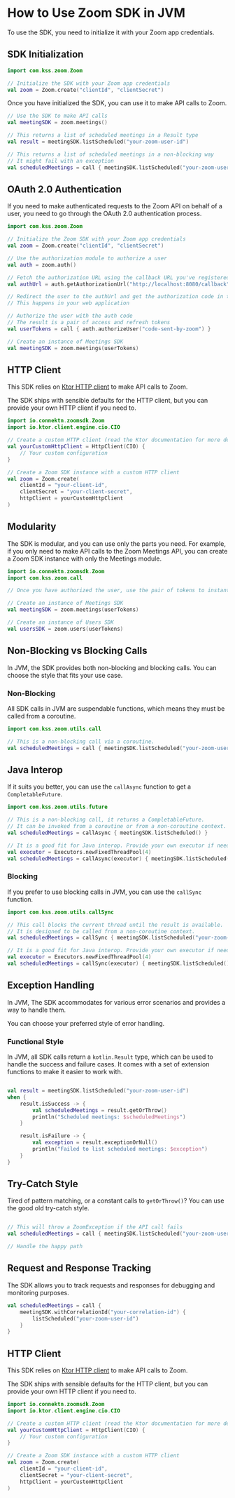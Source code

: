 # How to Use Zoom SDK in JVM

To use the SDK, you need to initialize it with your Zoom app credentials.

## SDK Initialization

```kotlin
import com.kss.zoom.Zoom

// Initialize the SDK with your Zoom app credentials
val zoom = Zoom.create("clientId", "clientSecret")
```

Once you have initialized the SDK, you can use it to make API calls to Zoom.

```kotlin
// Use the SDK to make API calls
val meetingSDK = zoom.meetings()

// This returns a list of scheduled meetings in a Result type
val result = meetingSDK.listScheduled("your-zoom-user-id")

// This returns a list of scheduled meetings in a non-blocking way
// It might fail with an exception
val scheduledMeetings = call { meetingSDK.listScheduled("your-zoom-user-id") }
```

## OAuth 2.0 Authentication
If you need to make authenticated requests to the Zoom API on behalf of a user,
you need to go through the OAuth 2.0 authentication process.

```kotlin
import com.kss.zoom.Zoom

// Initialize the Zoom SDK with your Zoom app credentials
val zoom = Zoom.create("clientId", "clientSecret")

// Use the authorization module to authorize a user
val auth = zoom.auth()

// Fetch the authorization URL using the callback URL you've registered in the Zoom App Marketplace
val authUrl = auth.getAuthorizationUrl("http://localhost:8080/callback")

// Redirect the user to the authUrl and get the authorization code in the callback
// This happens in your web application

// Authorize the user with the auth code
// The result is a pair of access and refresh tokens
val userTokens = call { auth.authorizeUser("code-sent-by-zoom") }

// Create an instance of Meetings SDK
val meetingSDK = zoom.meetings(userTokens)
```

## HTTP Client
This SDK relies on [Ktor HTTP client](https://ktor.io/) to make API calls to Zoom.

The SDK ships with sensible defaults for the HTTP client, but you can provide your own HTTP client if you need to.

```kotlin
import io.connektn.zoomsdk.Zoom
import io.ktor.client.engine.cio.CIO

// Create a custom HTTP client (read the Ktor documentation for more details)
val yourCustomHttpClient = HttpClient(CIO) {
    // Your custom configuration
}

// Create a Zoom SDK instance with a custom HTTP client
val zoom = Zoom.create(
    clientId = "your-client-id",
    clientSecret = "your-client-secret",
    httpClient = yourCustomHttpClient
)
```

## Modularity
The SDK is modular, and you can use only the parts you need.
For example, if you only need to make API calls to the Zoom Meetings API,
you can create a Zoom SDK instance with only the Meetings module.

```kotlin
import io.connektn.zoomsdk.Zoom
import com.kss.zoom.call

// Once you have authorized the user, use the pair of tokens to instantiate the module you need

// Create an instance of Meetings SDK
val meetingSDK = zoom.meetings(userTokens)

// Create an instance of Users SDK
val usersSDK = zoom.users(userTokens)
```

## Non-Blocking vs Blocking Calls
In JVM, the SDK provides both non-blocking and blocking calls. You can choose the style that fits your use case.

### Non-Blocking
All SDK calls in JVM are suspendable functions, which means they must be called from a coroutine.

```kotlin
import com.kss.zoom.utils.call

// This is a non-blocking call via a coroutine.
val scheduledMeetings = call { meetingSDK.listScheduled("your-zoom-user-id") }
```

## Java Interop
If it suits you better, you can use the `callAsync` function to get a `CompletableFuture`.

```kotlin
import com.kss.zoom.utils.future

// This is a non-blocking call, it returns a CompletableFuture.
// It can be invoked from a coroutine or from a non-coroutine context.
val scheduledMeetings = callAsync { meetingSDK.listScheduled() }

// It is a good fit for Java interop. Provide your own executor if needed.
val executor = Executors.newFixedThreadPool(4)
val scheduledMeetings = callAsync(executor) { meetingSDK.listScheduled("your-zoom-user-id") }
```

### Blocking
If you prefer to use blocking calls in JVM, you can use the `callSync` function.

```kotlin
import com.kss.zoom.utils.callSync

// This call blocks the current thread until the result is available.
// It is designed to be called from a non-coroutine context.
val scheduledMeetings = callSync { meetingSDK.listScheduled("your-zoom-user-id") }

// It is a good fit for Java interop. Provide your own executor if needed.
val executor = Executors.newFixedThreadPool(4)
val scheduledMeetings = callSync(executor) { meetingSDK.listScheduled() }
```

## Exception Handling
In JVM, The SDK accommodates for various error scenarios and provides a way to handle them.

You can choose your preferred style of error handling.

### Functional Style

In JVM, all SDK calls return a `kotlin.Result` type, which can be used to handle the success and failure cases.
It comes with a set of extension functions to make it easier to work with.

```kotlin

val result = meetingSDK.listScheduled("your-zoom-user-id")
when {
    result.isSuccess -> {
        val scheduledMeetings = result.getOrThrow()
        println("Scheduled meetings: $scheduledMeetings")
    }

    result.isFailure -> {
        val exception = result.exceptionOrNull()
        println("Failed to list scheduled meetings: $exception")
    }
}
```

## Try-Catch Style
Tired of pattern matching, or a constant calls to `getOrThrow()`? You can use the good old try-catch style.

```kotlin

// This will throw a ZoomException if the API call fails
val scheduledMeetings = call { meetingSDK.listScheduled("your-zoom-user-id") }

// Handle the happy path
```

## Request and Response Tracking
The SDK allows you to track requests and responses for debugging and monitoring purposes.

```kotlin
val scheduledMeetings = call {
    meetingSDK.withCorrelationId("your-correlation-id") {
        listScheduled("your-zoom-user-id")
    }
}
```

## HTTP Client
This SDK relies on [Ktor HTTP client](https://ktor.io/) to make API calls to Zoom.

The SDK ships with sensible defaults for the HTTP client, but you can provide your own HTTP client if you need to.

```kotlin
import io.connektn.zoomsdk.Zoom
import io.ktor.client.engine.cio.CIO

// Create a custom HTTP client (read the Ktor documentation for more details)
val yourCustomHttpClient = HttpClient(CIO) {
    // Your custom configuration
}

// Create a Zoom SDK instance with a custom HTTP client
val zoom = Zoom.create(
    clientId = "your-client-id",
    clientSecret = "your-client-secret",
    httpClient = yourCustomHttpClient
)
```
